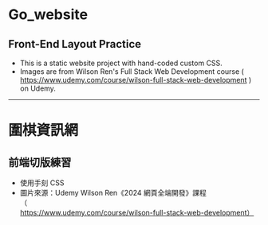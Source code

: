 # Go_website
## Front-End Layout Practice
- This is a static website project with hand-coded custom CSS.
- Images are from Wilson Ren's Full Stack Web Development course ( https://www.udemy.com/course/wilson-full-stack-web-development ) on Udemy.
---
# 圍棋資訊網
## 前端切版練習
- 使用手刻 CSS
- 圖片來源：Udemy Wilson Ren《2024 網頁全端開發》課程（https://www.udemy.com/course/wilson-full-stack-web-development）
